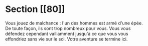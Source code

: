 # Section [[80]]

Vous jouez de malchance : l'un des hommes est armé d'une épée.  
De toute façon, ils sont trop nombreux pour vous. Vous vous  
défendez cependant vaillamment jusqu'à ce que vous vous  
effondriez sans vie sur le sol. Votre aventure se termine ici.